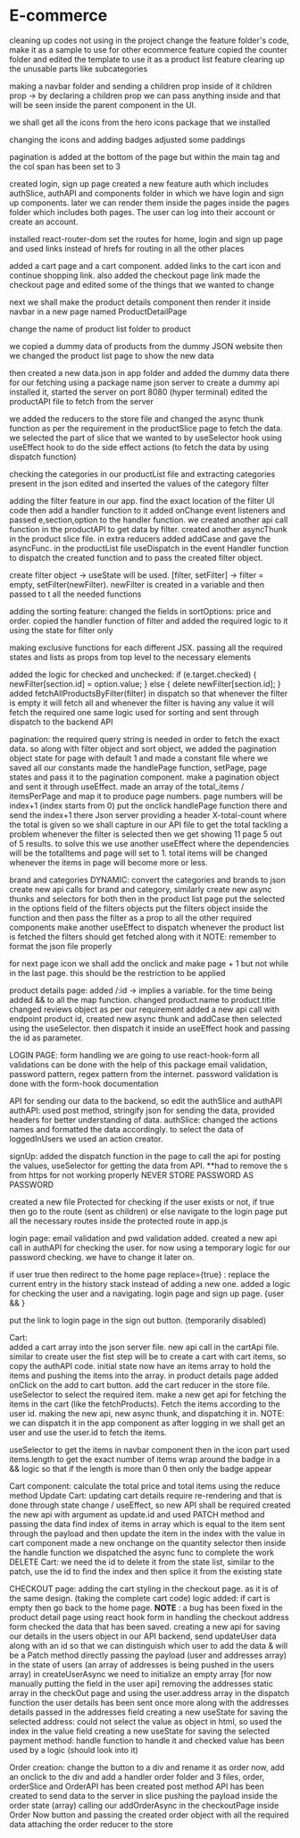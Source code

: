 # E-commerce

cleaning up codes not using in the project
change the feature folder's code, make it as a sample to use for other ecommerce feature
copied the counter folder and edited the template to use it as a product list feature
clearing up the unusable parts like subcategories

making a navbar folder and sending a children prop inside of it
children prop ->
by declaring a children prop we can pass anything inside and that will be seen inside the parent component in the UI.

we shall get all the icons from the hero icons package that we installed

changing the icons and adding badges
adjusted some paddings

pagination is added at the bottom of the page but within the main tag
and the col span has been set to 3

created login, sign up page
created a new feature auth
which includes authSlice, authAPI and components folder in which we have login and sign up components. later we can render them inside the pages inside the pages folder
which includes both pages. The user can log into their account or create an account.

installed react-router-dom
set the routes for home, login and sign up page
and used links instead of hrefs for routing in all the other places

added a cart page and a cart component. added links to the cart icon and continue shopping link. also added the checkout page link
made the checkout page and edited some of the things that we wanted to change

next we shall make the product details component then render it inside navbar in a new page named ProductDetailPage

change the name of product list folder to product

we copied a dummy data of products from the dummy JSON website
then we changed the product list page to show the new data

then created a new data.json in app folder and added the dummy data there for our fetching
using a package name json server to create a dummy api
installed it, started the server on port 8080 (hyper terminal)
edited the productAPI file to fetch from the server

we added the reducers to the store file and changed the async thunk function as per the requirement in the productSlice page to fetch the data.
we selected the part of slice that we wanted to by useSelector hook
using useEffect hook to do the side effect actions (to fetch the data by using dispatch function)

checking the categories in our productList file and extracting categories present in the json
edited and inserted the values of the category filter

adding the filter feature in our app. find the exact location of the filter UI code then add a handler function to it
added onChange event listeners and passed e,section,option to the handler function.
we created another api call function in the productAPI to get data by filter. created another asyncThunk in the product slice file. in extra reducers added addCase and gave the asyncFunc. in the productList file useDispatch in the event Handler function to dispatch the created function and to pass the created filter object.

create filter object ->
useState will be used. [filter, setFilter] -> filter = empty, setFilter(newFilter). newFilter is created in a variable and then passed to t all the needed functions

adding the sorting feature:
changed the fields in sortOptions: price and order. copied the handler function of filter and added the required logic to it using the state for filter only

making exclusive functions for each different JSX. passing all the required states and lists as props from top level to the necessary elements

added the logic for checked and unchecked: if (e.target.checked) {
newFilter[section.id] = option.value;
} else {
delete newFilter[section.id];
}
added fetchAllProductsByFilter(filter) in dispatch so that whenever the filter is empty it will fetch all and whenever the filter is having any value it will fetch the required one
same logic used for sorting and sent through dispatch to the backend API

pagination:
the required query string is needed in order to fetch the exact data. so along with filter object and sort object, we added the pagination object
state for page with default 1 and made a constant file where we saved all our constants
made the handlePage function, setPage, page states and pass it to the pagination component. make a pagination object and sent it through useEffect.
made an array of the total_items / itemsPerPage and map it to produce page numbers. page numbers will be index+1 (index starts from 0)
put the onclick handlePage function there and send the index+1 there
Json server providing a header X-total-count where the total is given so we shall capture in our API file to get the total
tackling a problem whenever the filter is selected then we get showing 11 page 5 out of 5 results. to solve this we use another useEffect where the dependencies will be the totalItems and page will set to 1.
total items will be changed whenever the items in page will become more or less.

brand and categories DYNAMIC:
convert the categories and brands to json
create new api calls for brand and category, similarly create new async thunks and selectors for both
then in the product list page put the selected in the options field of the filters objects
put the filters object inside the function and then pass the filter as a prop to all the other required components
make another useEffect to dispatch whenever the product list is fetched the filters should get fetched along with it
NOTE: remember to format the json file properly

for next page icon we shall add the onclick and make page + 1 but not while in the last page. this should be the restriction to be applied

product details page: added /:id -> implies a variable.
for the time being added && to all the map function.
changed product.name to product.title
changed reviews object as per our requirement
added a new api call with endpoint product id, created new async thunk and addCase then selected using the useSelector. then dispatch it inside an useEffect hook and passing the id as parameter.

LOGIN PAGE:
form handling we are going to use react-hook-form
all validations can be done with the help of this package
email validation, password pattern, regex pattern from the internet.
password validation is done with the form-hook documentation

API for sending our data to the backend, so edit the authSlice and authAPI
authAPI:
used post method, stringify json for sending the data, provided headers for better understanding of data.
authSlice:
changed the actions names and formatted the data accordingly. to select the data of loggedInUsers we used an action creator.

signUp:
added the dispatch function in the page to call the api for posting the values, useSelector for getting the data from API. \*\*had to remove the s from https for not working properly
NEVER STORE PASSWORD AS PASSWORD

created a new file Protected for checking if the user exists or not, if true then go to the route (sent as children) or else navigate to the login page
put all the necessary routes inside the protected route in app.js

login page:
email validation and pwd validation added. created a new api call in authAPI for checking the user.
for now using a temporary logic for our password checking.
we have to change it later on.

if user true then redirect to the home page
replace={true} :
replace the current entry in the history stack instead of adding a new one.
added a logic for checking the user and a navigating. login page and sign up page.
{user && <Navigate to="/" replace={true}></Navigate>}

put the link to login page in the sign out button. (temporarily disabled)

Cart:  
 added a cart array into the json server file. new api call in the cartApi file.
similar to create user the fist step will be to create a cart with cart items, so copy the authAPI code.
initial state now have an items array to hold the items and pushing the items into the array.
in product details page added onClick on the add to cart button.
add the cart reducer in the store file. useSelector to select the required item.
make a new get api for fetching the items in the cart (like the fetchProducts). Fetch the items according to the user id.
making the new api, new async thunk, and dispatching it in.
NOTE:
we can dispatch it in the app component as after logging in we shall get an user and use the user.id to fetch the items.

useSelector to get the items in navbar component then in the icon part used items.length to get the exact number of items
wrap around the badge in a && logic so that if the length is more than 0 then only the badge appear

Cart component:
calculate the total price and total items using the reduce method
Update Cart:
updating cart details require re-rendering and that is done through state change / useEffect, so new API shall be required
created the new api with argument as update.id and used PATCH method and passing the data
find index of items in array which is equal to the item sent through the payload and then update the item in the index with the value
in cart component made a new onchange on the quantity selector then inside the handle function we dispatched the async func to complete the work
DELETE Cart:
we need the id to delete it from the state list, similar to the patch, use the id to find the index and then splice it from the existing state

CHECKOUT page:
adding the cart styling in the checkout page. as it is of the same design. (taking the complete cart code)
logic added: if cart is empty then go back to the home page.
**NOTE** : a bug has been fixed in the product detail page
using react hook form in handling the checkout address form
checked the data that has been saved.
creating a new api for saving our details in the users object in our API backend, send updateUser data along with an id so that we can distinguish which user to add the data & will be a Patch method
directly passing the payload (user and addresses array) in the state of users (an array of addresses is being pushed in the users array)
in createUserAsync we need to initialize an empty array [for now manually putting the field in the user api]
removing the addresses static array in the checkOut page and using the user.address array
in the dispatch function the user details has been sent once more along with the addresses details passed in the addresses field
creating a new useState for saving the selected address:
could not select the value as object in html, so used the index in the value field
creating a new useState for saving the selected payment method:
handle function to handle it and checked value has been used by a logic (should look into it)

Order creation:
change the button to a div and rename it as order now, add an onclick to the div and add a handler
order folder and 3 files, order, orderSlice and OrderAPI has been created
post method API has been created to send data to the server
in slice pushing the payload inside the order state (array)
calling our addOrderAsync in the checkoutPage inside Order Now button and passing the created order object with all the required data
attaching the order reducer to the store
